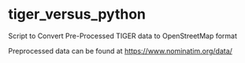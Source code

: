 # tiger_versus_python
Script to Convert Pre-Processed TIGER data to OpenStreetMap format

Preprocessed data can be found at https://www.nominatim.org/data/
